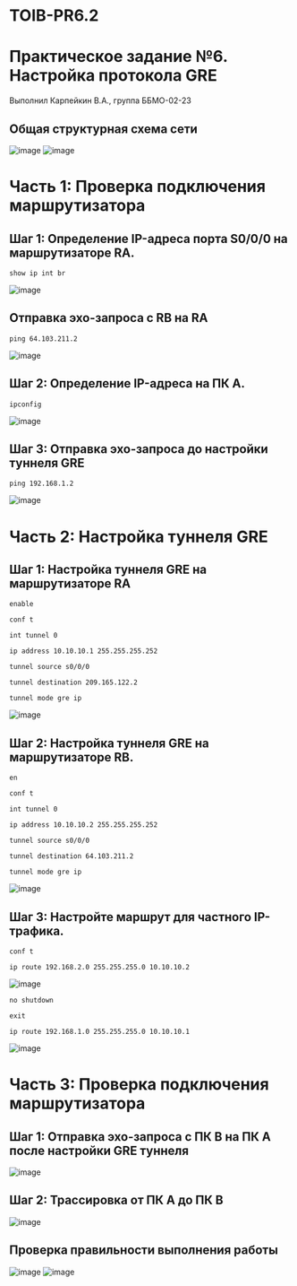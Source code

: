 # TOIB-PR6.2
# Практическое задание №6. Настройка протокола GRE

Выполнил Карпейкин В.А., группа ББМО-02-23

## Общая структурная схема сети

![image](https://github.com/Vladislav789k/TOIB-PR6.2/assets/71137501/1ccd2b7b-a16e-4f20-98d7-54a7ff5ea817)
![image](https://github.com/Vladislav789k/TOIB-PR6.2/assets/71137501/9940a23e-8bbc-4140-a3e2-c31bb8c6d4be)


# Часть 1: Проверка подключения маршрутизатора

## Шаг 1: Определение IP-адреса порта S0/0/0 на маршрутизаторе RA.

```
show ip int br
```

![image](https://github.com/Vladislav789k/TOIB-PR6.2/assets/71137501/050474e8-10a1-4510-851e-476ebd47ca41)


## Отправка эхо-запроса с RB на RA

```
ping 64.103.211.2
```

![image](https://github.com/Vladislav789k/TOIB-PR6.2/assets/71137501/13c7d50d-35dd-4136-9dab-6bc959a546f6)


## Шаг 2: Определение IP-адреса на ПК А.

```
ipconfig
```

![image](https://github.com/Vladislav789k/TOIB-PR6.2/assets/71137501/346c7cd5-bb62-4e08-b212-1748a22f5eea)


## Шаг 3: Отправка эхо-запроса до настройки туннеля GRE

```
ping 192.168.1.2
```

![image](https://github.com/Vladislav789k/TOIB-PR6.2/assets/71137501/2ea76a20-d10f-4b81-8770-bf6089c08d79)



# Часть 2: Настройка туннеля GRE

## Шаг 1:  Настройка туннеля GRE на маршрутизаторе RA

```
enable

conf t

int tunnel 0

ip address 10.10.10.1 255.255.255.252

tunnel source s0/0/0

tunnel destination 209.165.122.2

tunnel mode gre ip
```

![image](https://github.com/Vladislav789k/TOIB-PR6.2/assets/71137501/ac37e3af-e24c-4d11-aa3a-34787d74f826)


## Шаг 2: Настройка туннеля GRE на маршрутизаторе RB.

```
en

conf t

int tunnel 0

ip address 10.10.10.2 255.255.255.252

tunnel source s0/0/0

tunnel destination 64.103.211.2

tunnel mode gre ip

```

![image](https://github.com/Vladislav789k/TOIB-PR6.2/assets/71137501/9d3f3820-f9f0-4918-8c33-caa1b81ec557)


## Шаг 3: Настройте маршрут для частного IP-трафика.

```
conf t

ip route 192.168.2.0 255.255.255.0 10.10.10.2
```

![image](https://github.com/Vladislav789k/TOIB-PR6.2/assets/71137501/10eeb0aa-b05f-441c-ad29-52c25564f46b)


```
no shutdown

exit

ip route 192.168.1.0 255.255.255.0 10.10.10.1
```

![image](https://github.com/Vladislav789k/TOIB-PR6.2/assets/71137501/0bbae68d-754f-4211-9943-41cd5602a101)


# Часть 3: Проверка подключения маршрутизатора

## Шаг 1: Отправка эхо-запроса с ПК B на ПК А после настройки GRE туннеля

![image](https://github.com/Vladislav789k/TOIB-PR6.2/assets/71137501/c7ffedcc-08e7-4529-b482-e5dd33164927)


## Шаг 2: Трассировка от ПК А до ПК В

![image](https://github.com/Vladislav789k/TOIB-PR6.2/assets/71137501/0bdb7699-ed36-4ad1-9986-8bb0dfb24c65)

## Проверка правильности выполнения работы

![image](https://github.com/Vladislav789k/TOIB-PR6.2/assets/71137501/f1f4fe89-0d37-490c-b12a-cfcb008cfbf5)
![image](https://github.com/Vladislav789k/TOIB-PR6.2/assets/71137501/66934985-fd93-4ac5-a31c-657e8762402e)

